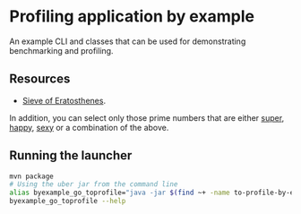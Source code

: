 Profiling application by example
==============================================================================

An example CLI and classes that can be used for demonstrating benchmarking and profiling.

Resources
------------------------------------------------------------------------------

* [Sieve of Eratosthenes](https://en.wikipedia.org/wiki/Sieve_of_Eratosthenes).

In addition, you can select only those prime numbers that are either [super], [happy], [sexy] or
a combination of the above.

[super]: https://en.wikipedia.org/wiki/Super-prime "If n is prime, the n'th prime number is super"
[happy]: https://en.wikipedia.org/wiki/Happy_number "A happy number eventually reaches one when summing it's digits squared"
[sexy]: https://en.wikipedia.org/wiki/Sexy_prime "A prime that differs by six with another prime"

Running the launcher
------------------------------------------------------------------------------

```bash
mvn package
# Using the uber jar from the command line
alias byexample_go_toprofile="java -jar $(find ~+ -name to-profile-by-example-*.jar)"
byexample_go_toprofile --help
```
